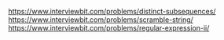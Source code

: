 https://www.interviewbit.com/problems/distinct-subsequences/
https://www.interviewbit.com/problems/scramble-string/
https://www.interviewbit.com/problems/regular-expression-ii/
